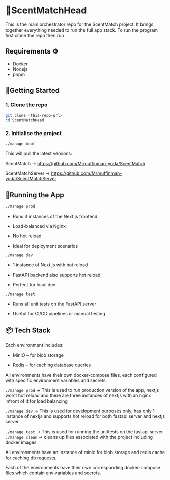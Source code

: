 # 🚀ScentMatchHead

This is the main orchestrator repo for the ScentMatch project. It brings together everything needed to run the full app stack.
To run the program first clone the repo then run


## Requirements ⚙️
- Docker
- Nodejs
- pnpm


## 🔨Getting Started

### 1. Clone the repo
```bash
git clone <this-repo-url>
cd ScentMatchHead
```
### 2. Initialise the project

```bash
./manage boot
```


This will pull the latest versions:

ScentMatch -> https://github.com/Mrmuffinman-yoda/ScentMatch

ScentMatchServer -> https://github.com/Mrmuffinman-yoda/ScentMatchServer

## 🚦Running the App

```bash
./manage prod
```
- Runs 3 instances of the Next.js frontend

- Load-balanced via Nginx

- No hot reload

- Ideal for deployment scenarios




```bash
./manage dev
```
- 1 instance of Next.js with hot reload

- FastAPI backend also supports hot reload

- Perfect for local dev

```bash
./manage test
```

- Runs all unit tests on the FastAPI server

- Useful for CI/CD pipelines or manual testing

## 📦 Tech Stack

Each environment includes:

- MinIO – for blob storage

- Redis – for caching database queries

All environments have their own docker-compose files, each configured with specific environment variables and secrets.

`./manage prod` -> This is used to run production version of the app, nextjs won't hot reload and there are three instances of nextjs with an nginx infront of it for load balancing

`./manage dev` -> This is used for development purposes only, has only 1 instance of nextjs and supports hot reload for both fastapi server and nextjs server

`./manage test` -> This is used for running the unittests on the fastapi server
`./manage clean` -> cleans up files associated with the project including docker images

All environments have an instance of minio for blob storage and redis cache for caching db requests. 

Each of the environments have their own corresponding docker-compose files which contain env variables and secrets.
